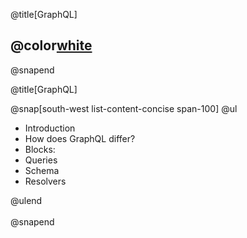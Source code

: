 @title[GraphQL]

## @color[white](GraphQL)

@snapend

@title[GraphQL]

@snap[south-west list-content-concise span-100]
@ul
- Introduction
- How does GraphQL differ?
- Blocks:
 - Queries
 - Schema
 - Resolvers

@ulend
<br><br>
@snapend
